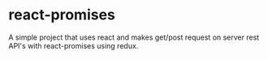# react-promises
A simple project that uses react and makes get/post request on server rest API's with react-promises using redux. 
